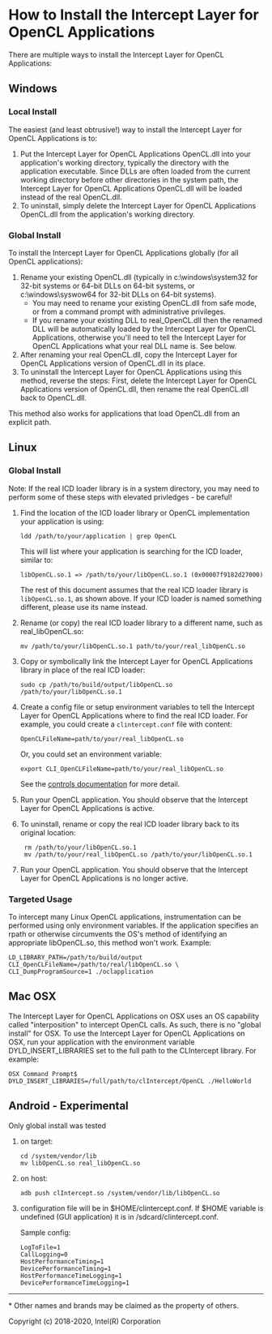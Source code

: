 # How to Install the Intercept Layer for OpenCL Applications

There are multiple ways to install the Intercept Layer for OpenCL Applications:

## Windows

### Local Install

The easiest (and least obtrusive!) way to install the Intercept Layer for
OpenCL Applications is to:

1. Put the Intercept Layer for OpenCL Applications OpenCL.dll into your
   application's working directory, typically the directory with the
   application executable.  Since DLLs are often loaded from the current
   working directory before other directories in the system path, the
   Intercept Layer for OpenCL Applications OpenCL.dll will be loaded
   instead of the real OpenCL.dll.
2. To uninstall, simply delete the Intercept Layer for OpenCL Applications
   OpenCL.dll from the application's working directory.

### Global Install

To install the Intercept Layer for OpenCL Applications globally (for all
OpenCL applications):

1. Rename your existing OpenCL.dll (typically in c:\windows\system32 for
   32-bit systems or 64-bit DLLs on 64-bit systems, or c:\windows\syswow64 
   for 32-bit DLLs on 64-bit systems).
    * You may need to rename your existing OpenCL.dll from safe mode, or
      from a command prompt with administrative privileges.
    * If you rename your existing DLL to real_OpenCL.dll then the renamed
      DLL will be automatically loaded by the Intercept Layer for OpenCL
      Applications, otherwise you'll need to tell the Intercept Layer for
      OpenCL Applications what your real DLL name is.  See below.
2. After renaming your real OpenCL.dll, copy the Intercept Layer for
   OpenCL Applications version of OpenCL.dll in its place.
3. To uninstall the Intercept Layer for OpenCL Applications using this
   method, reverse the steps: First, delete the Intercept Layer for OpenCL
   Applications version of OpenCL.dll, then rename the real OpenCL.dll
   back to OpenCL.dll.

This method also works for applications that load OpenCL.dll from an explicit path.

## Linux

### Global Install

Note: If the real ICD loader library is in a system directory, you may need to perform some of these steps with elevated privledges - be careful!

1. Find the location of the ICD loader library or OpenCL implementation your application is using:

       ldd /path/to/your/application | grep OpenCL

   This will list where your application is searching for the ICD loader, similar to:

	   libOpenCL.so.1 => /path/to/your/libOpenCL.so.1 (0x00007f9182d27000)

   The rest of this document assumes that the real ICD loader library is `libOpenCL.so.1`, as shown above.
   If your ICD loader is named something different, please use its name instead.

2. Rename (or copy) the real ICD loader library to a different name, such as real_libOpenCL.so:

       mv /path/to/your/libOpenCL.so.1 path/to/your/real_libOpenCL.so

3. Copy or symbolically link the Intercept Layer for OpenCL Applications library in place of the real ICD loader:

       sudo cp /path/to/build/output/libOpenCL.so /path/to/your/libOpenCL.so.1

4. Create a config file or setup environment variables to tell the Intercept Layer for OpenCL Applications where to find the real ICD loader.
For example, you could create a `clintercept.conf` file with content:

       OpenCLFileName=path/to/your/real_libOpenCL.so

    Or, you could set an environment variable:

       export CLI_OpenCLFileName=path/to/your/real_libOpenCL.so

    See the [controls documentation](controls.md) for more detail.

5. Run your OpenCL application.
You should observe that the Intercept Layer for OpenCL Applications is active.

6. To uninstall, rename or copy the real ICD loader library back to its original location:

        rm /path/to/your/libOpenCL.so.1
        mv /path/to/your/real_libOpenCL.so /path/to/your/libOpenCL.so.1

5. Run your OpenCL application.
You should observe that the Intercept Layer for OpenCL Applications is no longer active.

### Targeted Usage

To intercept many Linux OpenCL applications, instrumentation can be performed
using only environment variables.  If the application specifies an rpath or
otherwise circumvents the OS's method of identifying an appropriate
libOpenCL.so, this method won't work.  Example:

    LD_LIBRARY_PATH=/path/to/build/output CLI_OpenCLFileName=/path/to/real/libOpenCL.so \
    CLI_DumpProgramSource=1 ./oclapplication

## Mac OSX

The Intercept Layer for OpenCL Applications on OSX uses an OS capability called
"interposition" to intercept OpenCL calls.  As such, there is no "global
install" for OSX.  To use the Intercept Layer for OpenCL Applications on OSX,
run your application with the environment variable DYLD_INSERT_LIBRARIES set
to the full path to the CLIntercept library.  For example:

    OSX Command Prompt$ DYLD_INSERT_LIBRARIES=/full/path/to/clIntercept/OpenCL ./HelloWorld

## Android - Experimental

Only global install was tested

1. on target:

       cd /system/vendor/lib
       mv libOpenCL.so real_libOpenCL.so

2. on host:

       adb push clIntercept.so /system/vendor/lib/libOpenCL.so

3. configuration file will be in $HOME/clintercept.conf. If $HOME variable is
   undefined (GUI application) it is in /sdcard/clintercept.conf.

   Sample config:

       LogToFile=1
       CallLogging=0
       HostPerformanceTiming=1
       DevicePerformanceTiming=1
       HostPerformanceTimeLogging=1
       DevicePerformanceTimeLogging=1

---

\* Other names and brands may be claimed as the property of others.

Copyright (c) 2018-2020, Intel(R) Corporation
